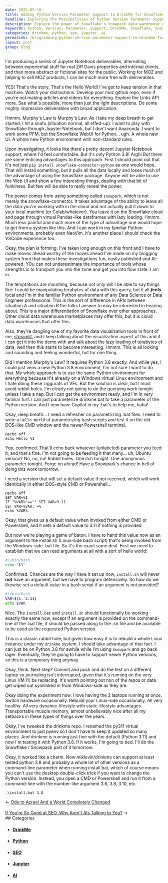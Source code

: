 ```yaml
---
date: 2023-05-10
title: Adding Python Version Parameter Support to DrinkMe for Snowflake Snowpack
headline: Exploring the Possibilities of Python Version Parameter Support with DrinkMe and Snowflake Snowpack
description: Explore the power of Snowflake's Snowpack data warehouse with Python 3.8 support. Learn how to set up a parameterized .bat file to install the Snowflake connector and access the data in a familiar Python environment. Discover the advantages of manipulating terabytes of data without pulling it down to your local machine.
keywords: Python, Version, Parameter, Support, DrinkMe, Snowflake, Snowpack, MOZ, Links, Data, SEOs, Content, Auto-Generated, AI, Industry, Ziff Davis, Jupyter Notebook, Experiential, Internal Clients, Abstract, Fictional, Sites, Brand, Impact, Rapidly Changing, Streamlit, Visualization, Lazy Loading, Terabytes, Query, APIs, Cloud, Data Warehouse, Marketplace, Copilot,
categories: drinkme, python, seo, jupyter, ai
permalink: /blog/adding-python-version-parameter-support-to-drinkme-for-snowflake-snowpack/
layout: post
group: blog
---
```



I'm producing a series of Jupyter Notebook deliverables, alternating between
experiential stuff for real Ziff Davis properties and internal clients, and
then more abstract or fictional sites for the public. Working for MOZ and
helping to sell MOZ products, I can be much more free with deliverables.

YES! That's the story. That's the Hello World! I've got to keep tension in that
machine. Watch your distractions. Develop your moz github repo, even if you're
not making articles and videos for everything. Explore the Links API more. See
what's possible, more than just the light descriptions. Do some mighty
impressive deliverables with broad application.

Hmmm. Murphy's Law is Murphy's Law. As I take my deep breath to get started, I
hit a snafu (situation normal, all effed-up). I want to play with Snowflake
through Jupyter Notebook, but I don't want Anaconda. I want to work some PFM,
but the Snowflake WebUI for Python... ugh. A whole new UI. A whole new Python
environment with non-standard rules.

Upon investigating, it looks like there's pretty decent Jupyter Notebook
support, where I'd feel comfortable. But it's only Python 3.8! Argh! But there
are some enticing advantages to this approach. First I should point out that
it's not just `pip install snowflake-connector-python` as one would hope. That
will install something, but it pulls all the data locally and loses much of the
advantage of using the Snowflake package. Anyone will be able to use the Web UI
and show a few interesting things, dealing with that bit of funkiness. But few
will be able to really reveal the power.

The power comes from using something called `snowpark`, which is not merely the
snowflake-connector. It takes advantage of the ability to leave all the data
you're working with in the cloud and not actually pull it down to your local
machine (or Colab/whatever). You leave it on the Snowflake cloud and page
through virtual Pandas-like dataframes with lazy loading. Hmmm. Much less
painful and much more of the type of advantage one would hope to get from a
system like this. And I can work in my familiar Python environments, probably
even NeoVim. It's another place I should check the VSCode experience too.

Okay, the plan is forming. I've taken long enough on this front and I have to
make moves ahead worthy of the moves ahead I've made on my blogging system
front that makes these investigations fun, easily published and AI-powered. YOu
can not underestimate the importance of tools whose strengths is to transport
you into the zone and get you into flow state. I am in.

The temptations are mounting, because not only will I be able to say things
like: I could be manipulating terabytes of data with this query, but it all
***feels*** local and I'm in the familiar Python environment of any Data
Science or Data Engineer professional. This is the sort of difference in APIs
between situation A and situation B the folks I answer to may be interested in
hearing about. This is a major differentiation of Snowflake over other
approaches. Other cloud data warehouse marketplaces may offer this, but it is
cloud data warehouses that offer this.

Also, they're dangling one of my favorite data visualization tools in front of
me, [streamlit](https://streamlit.io/), and I keep talking about the
visualization aspect of this and if I can get it into the demo with and talk
about the lazy loading of terabytes of data, well then this starts to become
interesting. Hmmm. This is all looking and sounding and feeling wonderful, but
for one thing.

Did I mention Murphy's Law? It requires Python 3.8 exactly. And while yes, I
could just venv a new Python 3.8 environment, I'm not sure I want to do that.
My whole approach is to use the same Python environment for everything because
it's already on a Windows virtual Linux environment and I hate doing these
ziggurats of VEs. But the solution is clear, but I must avoid rabbit holes. I'm
clearly not going to do the querying work tonight unless I take a nap. But I
can get the environment ready, and I'm in very familiar turf. I can just
parameterize drinkme.bat to take a parameter of the Python version. And I now
have Copilot in my .bat's to help me, haha!

Okay, deep breath... I need a refresher on parametrizing .bat files. I need to
write a `Hello World` of parametrizing bash scripts and test it on the old
DOS-like CMD window and the newer Powershell terminal.

```
@echo off
echo Hello %1
```

Yep, confirmed. That'll echo back whatever (unlabeled) parameter you feed it,
and that's fine. I'm not going to be feeding it that many... uh, Ubuntu
version? No, no, no! Rabbit holes. One itch tonight. One anonymous parameter
tonight. Forge on ahead! Have a Snowpark's chance in hell of doing this work
tomorrow.

I need a version that will set a default value if not received, which will work
identically in either DOS-style CMD or Powershell...

```
@echo off
SET VAR=%1
IF "%VAR%"=="" SET VAR=3.11
SET VAR=%VAR: =%
echo %VAR%
```

Okay, that gives us a default value when invoked from either CMD or Powershell,
and it sets a default value to 3.11 if nothing is provided.

But now we're playing a game of baton. I have to hand this value now as an
argument to the install.sh (Linux-side bash script) that's being invoked from
the Windows-side .bat file. So it's the exact same deal. First we need to
establish that we can read arguments at all with a sort of hello world:

```bash
#!/bin/bash
echo "$1"
````

Confirmed. Chances are the way I have it set up now, `install.sh` will never
**not** have an argument, but we have to program defensively. So how do we
likewise set a default value in a bash script if an argument is not provided?

```bash
#!/bin/bash
VAR=${1:-3.11}
echo $VAR
```

Nice. The `install.bat` and `install.sh` should functionally be working exactly
the same now, except if an argument is provided on the command-line of the .bat
file, it should be passed along to the .sh file and be available to be used as
the requested Python version.

This is a classic rabbit hole, but given how easy it is to rebuild a whole
Linux instance under my `drinkme` system, I should take advantage of that fact.
I can just be on Python 3.8 for awhile while I'm using `Snowpark` and go back
lager. Eventually, they're going to have to support newer Python versions, so
this is a temporary thing anyway.

Okay, think. Next step? Commit and push and do the test on a different laptop
so journaling isn't interrupted, given that it's running on the very Linux VM
I'll be replacing. It's worth pointing out non of the repos or data get wiped
out symlinked in from Windows-side as they are.

Okay doing the experiment now. I love having the 2 laptops running at once.
Switch hardware occasionally. Rebuild your Linux-side occasionally. All very
healthy. All very dynamic-lifestyle with static-lifestyle advantages.
Transportable muscle memory, almost unbelievably nice after all my setbacks in
these types of things over the years.

Okay, I've tweaked the drinkme repo. I renamed the py311 virtual environment to
just pyenv so I don't have to keep it updated so many places. And drinkme is
running just fine with the default (Python 3.11) and now I'm testing it with
Python 3.8. If it works, I'm going to bed. I'll do the Snowflake / Snowpack
part of it tomorrow.

Okay, it worked like a charm. Now miklevin/drinkme can support at least tested
python 3.8 and probably a whole lot of other versions as a command-line
parameter when running install.bat, which of course means you can't use the
desktop double-click trick if you want to change the Python version. Instead,
you open a CMD or Powershell and run it from a command-line with the
number-like argument 3.6, 3.8, 3.10, etc.

    .\install.bat 3.8







<div class="arrow-links"><div class="post-nav-prev"><span class="arrow">&larr;&nbsp;</span><a href="/blog/ode-to-azrael-and-a-world-completely-changed/">Ode to Azrael And a World Completely Changed</a></div> &nbsp; <div class="post-nav-next"><a href="/blog/if-you-re-so-good-at-seo-why-aren-t-ais-talking-to-you/">If You're So Good at SEO, Why Aren't AIs Talking to You?</a><span class="arrow">&nbsp;&rarr;</span></div></div>
## Categories

<ul>
<li><h4><a href='/drinkme/'>DrinkMe</a></h4></li>
<li><h4><a href='/python/'>Python</a></h4></li>
<li><h4><a href='/seo/'>SEO</a></h4></li>
<li><h4><a href='/jupyter/'>Jupyter</a></h4></li>
<li><h4><a href='/ai/'>AI</a></h4></li></ul>